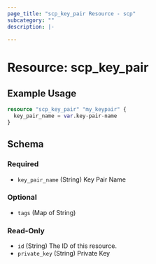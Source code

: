 ```yaml
---
page_title: "scp_key_pair Resource - scp"
subcategory: ""
description: |-
  
---
```


# Resource: scp_key_pair




## Example Usage

```terraform
resource "scp_key_pair" "my_keypair" {
  key_pair_name = var.key-pair-name
}
```

<!-- schema generated by tfplugindocs -->
## Schema

### Required

- `key_pair_name` (String) Key Pair Name

### Optional

- `tags` (Map of String)

### Read-Only

- `id` (String) The ID of this resource.
- `private_key` (String) Private Key
